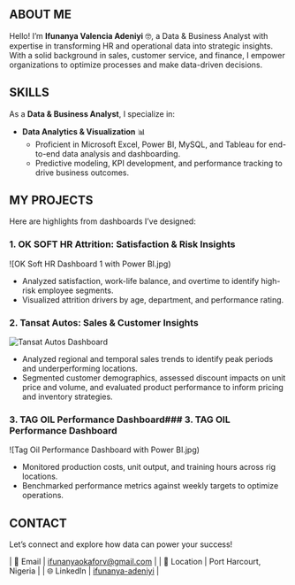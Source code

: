 <!--Section 1: Introduce yourself-->
## ABOUT ME

Hello! I’m **Ifunanya Valencia Adeniyi** 🤓, a Data & Business Analyst with expertise in transforming HR and operational data into strategic insights. With a solid background in sales, customer service, and finance, I empower organizations to optimize processes and make data-driven decisions.

<!--Section 2: Core skills and services-->
## SKILLS

As a **Data & Business Analyst**, I specialize in:

- **Data Analytics & Visualization** 📊
  - Proficient in Microsoft Excel, Power BI, MySQL, and Tableau for end-to-end data analysis and dashboarding.
  - Predictive modeling, KPI development, and performance tracking to drive business outcomes.

<!--Section 3: Key projects-->
## MY PROJECTS

Here are highlights from dashboards I’ve designed:

### 1. OK SOFT HR Attrition: Satisfaction & Risk Insights
![OK Soft HR Dashboard 1 with Power BI.jpg)
- Analyzed satisfaction, work-life balance, and overtime to identify high-risk employee segments.  
- Visualized attrition drivers by age, department, and performance rating.

### 2. Tansat Autos: Sales & Customer Insights
![Tansat Autos Dashboard](assets/Tansat_Autos_Dashboard.jpeg)
- Analyzed regional and temporal sales trends to identify peak periods and underperforming locations.
- Segmented customer demographics, assessed discount impacts on unit price and volume, and evaluated product performance to inform pricing and inventory strategies.

### 3. TAG OIL Performance Dashboard### 3. TAG OIL Performance Dashboard
![Tag Oil Performance Dashboard with Power BI.jpg)
- Monitored production costs, unit output, and training hours across rig locations.  
- Benchmarked performance metrics against weekly targets to optimize operations.

<!--Section 4: Contact information-->
## CONTACT

Let’s connect and explore how data can power your success!

| 📧 Email           | <a href="mailto:ifunanyaokaforv@gmail.com">ifunanyaokaforv@gmail.com</a> |
| 📍 Location        | Port Harcourt, Nigeria                            |
| 🌐 LinkedIn        | [ifunanya-adeniyi](https://www.linkedin.com/in/ifunanya-adeniyi) |
